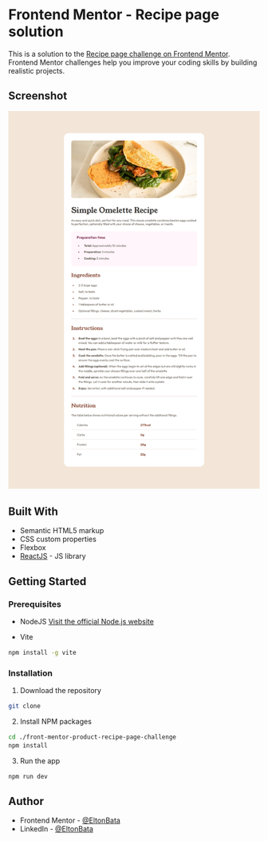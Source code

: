 # Frontend Mentor - Recipe page solution

This is a solution to the [Recipe page challenge on Frontend Mentor](https://www.frontendmentor.io/challenges/recipe-page-KiTsR8QQKm). Frontend Mentor challenges help you improve your coding skills by building realistic projects. 

## Screenshot

![](./screenshot.png)

## Built With

- Semantic HTML5 markup
- CSS custom properties
- Flexbox
- [ReactJS](https://reactjs.org/) - JS library

## Getting Started

### Prerequisites

- NodeJS
[Visit the official Node.js website](https://nodejs.org/en/download/)

- Vite
```sh
npm install -g vite
```

### Installation

1. Download the repository

```sh
git clone 
```

2. Install NPM packages

```sh
cd ./front-mentor-product-recipe-page-challenge
npm install 
```

3. Run the app

```sh
npm run dev
```

## Author

- Frontend Mentor - [@EltonBata](https://www.frontendmentor.io/profile/EltonBata)
- LinkedIn - [@EltonBata](www.linkedin.com/in/eltonbata)
